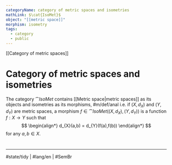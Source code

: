 ```yaml
---
categoryName: category of metric spaces and isometries
mathLink: $\cat{IsoMet}$
object: "[[metric space]]"
morphism: isometry
tags:
  - category
  - public
---
```


[[Category of metric spaces]]
# Category of metric spaces and isometries

The category $\cat{IsoMet}$ contains [[Metric space|metric spaces]] as its objects and isometries as its morphisms, #m/def/anal 
i.e. if $(X, d_{X})$ and $(Y, d_{Y})$ are metric spaces,
a morphism $f \in \cat{IsoMet}((X,d_{X}), (Y,d_{Y}))$ is a function $f:X\to Y$ such that
$$
\begin{align*}
d_{X}(a,b) = d_{Y}(f(a),f(b))
\end{align*}
$$
for any $a, b \in X$.


#
---
#state/tidy | #lang/en | #SemBr
